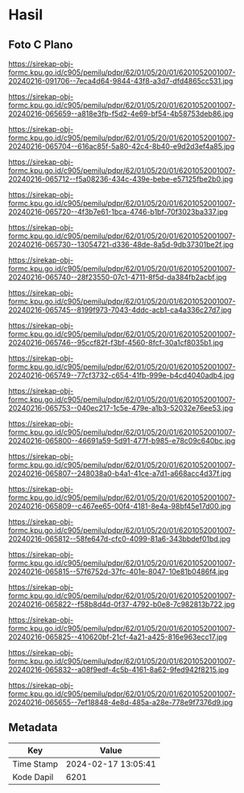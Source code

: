 # Hasil

## Foto C Plano

https://sirekap-obj-formc.kpu.go.id/c905/pemilu/pdpr/62/01/05/20/01/6201052001007-20240216-091706--7eca4d64-9844-43f8-a3d7-dfd4865cc531.jpg

https://sirekap-obj-formc.kpu.go.id/c905/pemilu/pdpr/62/01/05/20/01/6201052001007-20240216-065659--a818e3fb-f5d2-4e69-bf54-4b58753deb86.jpg

https://sirekap-obj-formc.kpu.go.id/c905/pemilu/pdpr/62/01/05/20/01/6201052001007-20240216-065704--616ac85f-5a80-42c4-8b40-e9d2d3ef4a85.jpg

https://sirekap-obj-formc.kpu.go.id/c905/pemilu/pdpr/62/01/05/20/01/6201052001007-20240216-065712--f5a08236-434c-439e-bebe-e57125fbe2b0.jpg

https://sirekap-obj-formc.kpu.go.id/c905/pemilu/pdpr/62/01/05/20/01/6201052001007-20240216-065720--4f3b7e61-1bca-4746-b1bf-70f3023ba337.jpg

https://sirekap-obj-formc.kpu.go.id/c905/pemilu/pdpr/62/01/05/20/01/6201052001007-20240216-065730--13054721-d336-48de-8a5d-9db37301be2f.jpg

https://sirekap-obj-formc.kpu.go.id/c905/pemilu/pdpr/62/01/05/20/01/6201052001007-20240216-065740--28f23550-07c1-4711-8f5d-da384fb2acbf.jpg

https://sirekap-obj-formc.kpu.go.id/c905/pemilu/pdpr/62/01/05/20/01/6201052001007-20240216-065745--8199f973-7043-4ddc-acb1-ca4a336c27d7.jpg

https://sirekap-obj-formc.kpu.go.id/c905/pemilu/pdpr/62/01/05/20/01/6201052001007-20240216-065746--95ccf82f-f3bf-4560-8fcf-30a1cf8035b1.jpg

https://sirekap-obj-formc.kpu.go.id/c905/pemilu/pdpr/62/01/05/20/01/6201052001007-20240216-065749--77cf3732-c654-41fb-999e-b4cd4040adb4.jpg

https://sirekap-obj-formc.kpu.go.id/c905/pemilu/pdpr/62/01/05/20/01/6201052001007-20240216-065753--040ec217-1c5e-479e-a1b3-52032e76ee53.jpg

https://sirekap-obj-formc.kpu.go.id/c905/pemilu/pdpr/62/01/05/20/01/6201052001007-20240216-065800--46691a59-5d91-477f-b985-e78c09c640bc.jpg

https://sirekap-obj-formc.kpu.go.id/c905/pemilu/pdpr/62/01/05/20/01/6201052001007-20240216-065807--248038a0-b4a1-41ce-a7d1-a668acc4d37f.jpg

https://sirekap-obj-formc.kpu.go.id/c905/pemilu/pdpr/62/01/05/20/01/6201052001007-20240216-065809--c467ee65-00f4-4181-8e4a-98bf45e17d00.jpg

https://sirekap-obj-formc.kpu.go.id/c905/pemilu/pdpr/62/01/05/20/01/6201052001007-20240216-065812--58fe647d-cfc0-4099-81a6-343bbdef01bd.jpg

https://sirekap-obj-formc.kpu.go.id/c905/pemilu/pdpr/62/01/05/20/01/6201052001007-20240216-065815--57f6752d-37fc-401e-8047-10e81b0486f4.jpg

https://sirekap-obj-formc.kpu.go.id/c905/pemilu/pdpr/62/01/05/20/01/6201052001007-20240216-065822--f58b8d4d-0f37-4792-b0e8-7c982813b722.jpg

https://sirekap-obj-formc.kpu.go.id/c905/pemilu/pdpr/62/01/05/20/01/6201052001007-20240216-065825--410620bf-21cf-4a21-a425-816e963ecc17.jpg

https://sirekap-obj-formc.kpu.go.id/c905/pemilu/pdpr/62/01/05/20/01/6201052001007-20240216-065832--a08f9edf-4c5b-4161-8a62-9fed942f8215.jpg

https://sirekap-obj-formc.kpu.go.id/c905/pemilu/pdpr/62/01/05/20/01/6201052001007-20240216-065655--7ef18848-4e8d-485a-a28e-778e9f7376d9.jpg


## Metadata

| Key        | Value               |
| ---------- | ------------------- |
| Time Stamp | 2024-02-17 13:05:41 |
| Kode Dapil | 6201                |



